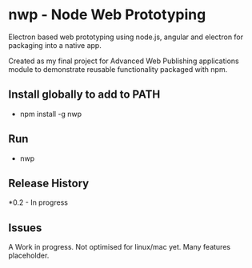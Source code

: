 # nwp - Node Web Prototyping

Electron based web prototyping using node.js, angular and electron for packaging into a native app.

Created as my final project for Advanced Web Publishing applications module to demonstrate reusable functionality packaged with npm.

## Install globally to add to PATH

* npm install -g nwp

## Run

* nwp

## Release History

*0.2 - In progress

## Issues

A Work in progress. Not optimised for linux/mac yet.
Many features placeholder.
